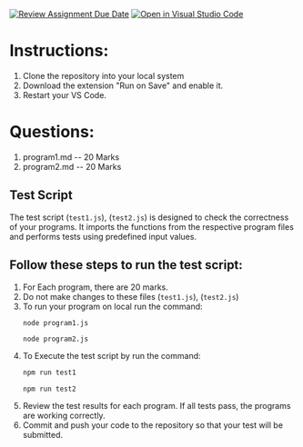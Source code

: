 [![Review Assignment Due Date](https://classroom.github.com/assets/deadline-readme-button-22041afd0340ce965d47ae6ef1cefeee28c7c493a6346c4f15d667ab976d596c.svg)](https://classroom.github.com/a/Dec5_thu)
[![Open in Visual Studio Code](https://classroom.github.com/assets/open-in-vscode-2e0aaae1b6195c2367325f4f02e2d04e9abb55f0b24a779b69b11b9e10269abc.svg)](https://classroom.github.com/online_ide?assignment_repo_id=16151890&assignment_repo_type=AssignmentRepo)
# Instructions:
1. Clone the repository into your local system
2. Download the extension "Run on Save" and enable it.
3. Restart your VS Code.

# Questions:

1. program1.md -- 20 Marks
2. program2.md -- 20 Marks


## Test Script

The test script (`test1.js`), (`test2.js`) is designed to check the correctness of your programs. It imports the functions from the respective program files and performs tests using predefined input values.

## Follow these steps to run the test script:

1. For Each program, there are 20 marks.
2. Do not make changes to these files (`test1.js`), (`test2.js`)
3. To run your program on local run the command:
    ```bash
    node program1.js
    
    ```   
    ``` 
    node program2.js
4. To Execute the test script by run the command:
    ```bash
    npm run test1
    
    ```   
    ``` 
    npm run test2
5. Review the test results for each program. If all tests pass, the programs are working correctly.
6. Commit and push your code to the repository so that your test will be submitted.
